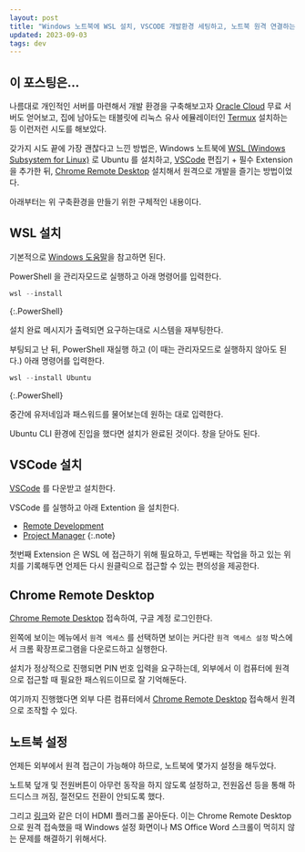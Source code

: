 ```yaml
---
layout: post
title: "Windows 노트북에 WSL 설치, VSCODE 개발환경 세팅하고, 노트북 원격 연결하는 방식으로 개발환경 구축"
updated: 2023-09-03
tags: dev
---
```


## 이 포스팅은...

나름대로 개인적인 서버를 마련해서 개발 환경을 구축해보고자 [Oracle Cloud](https://www.oracle.com/kr/cloud/free/) 무료 서버도 얻어보고, 집에 남아도는 태블릿에 리눅스 유사 에뮬레이터인 [Termux](https://f-droid.org/ko/packages/com.termux/) 설치하는 등 이런저런 시도를 해보았다.

갖가지 시도 끝에 가장 괜찮다고 느낀 방법은, Windows 노트북에 [WSL (Windows Subsystem for Linux)](https://learn.microsoft.com/ko-kr/windows/wsl/) 로 Ubuntu 를 설치하고, [VSCode](https://code.visualstudio.com/) 편집기 + 필수 Extension 을 추가한 뒤, [Chrome Remote Desktop](https://remotedesktop.google.com/access) 설치해서 원격으로 개발을 즐기는 방법이었다.

아래부터는 위 구축환경을 만들기 위한 구체적인 내용이다.

## WSL 설치

기본적으로 [Windows 도움말](https://learn.microsoft.com/ko-kr/windows/wsl/install)을 참고하면 된다.

PowerShell 을 관리자모드로 실행하고 아래 명령어를 입력한다.

```powershell
wsl --install
```
{:.PowerShell}

설치 완료 메시지가 출력되면 요구하는대로 시스템을 재부팅한다.

부팅되고 난 뒤, PowerShell 재실행 하고 (이 때는 관리자모드로 실행하지 않아도 된다.) 아래 명령어를 입력한다.

```powershell
wsl --install Ubuntu
```
{:.PowerShell}

중간에 유저네임과 패스워드를 물어보는데 원하는 대로 입력한다.

Ubuntu CLI 환경에 진입을 했다면 설치가 완료된 것이다. 창을 닫아도 된다.

## VSCode 설치

[VSCode](https://code.visualstudio.com/) 를 다운받고 설치한다.

VSCode 를 실행하고 아래 Extention 을 설치한다.

- [Remote Development](https://marketplace.visualstudio.com/items?itemName=ms-vscode-remote.vscode-remote-extensionpack)
- [Project Manager](https://marketplace.visualstudio.com/items?itemName=alefragnani.project-manager)
{:.note}

첫번째 Extension 은 WSL 에 접근하기 위해 필요하고, 두번째는 작업을 하고 있는 위치를 기록해두면 언제든 다시 원클릭으로 접근할 수 있는 편의성을 제공한다.

## Chrome Remote Desktop

[Chrome Remote Desktop](https://remotedesktop.google.com/access) 접속하여, 구글 계정 로그인한다.

왼쪽에 보이는 메뉴에서 `원격 엑세스` 를 선택하면 보이는 커다란 `원격 액세스 설정` 박스에서 크롬 확장프로그램을 다운로드하고 실행한다. 

설치가 정상적으로 진행되면 PIN 번호 입력을 요구하는데, 외부에서 이 컴퓨터에 원격으로 접근할 때 필요한 패스워드이므로 잘 기억해둔다.

여기까지 진행했다면 외부 다른 컴퓨터에서 [Chrome Remote Desktop](https://remotedesktop.google.com/access) 접속해서 원격으로 조작할 수 있다.

## 노트북 설정

언제든 외부에서 원격 접근이 가능해야 하므로, 노트북에 몇가지 설정을 해두었다.

노트북 덮개 및 전원버튼이 아무런 동작을 하지 않도록 설정하고, 전원옵션 등을 통해 하드디스크 꺼짐, 절전모드 전환이 안되도록 했다.

그리고 [링크](https://search.naver.com/search.naver?where=nexearch&sm=top_hty&fbm=0&ie=utf8&query=%EB%8D%94%EB%AF%B8+hdmi)와 같은 더이 HDMI 플러그롤 꼳아둔다. 이는 Chrome Remote Desktop 으로 원격 접속했을 때 Windows 설정 화면이나 MS Office Word 스크롤이 먹히지 않는 문제를 해결하기 위해서다.
